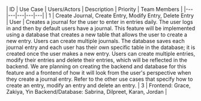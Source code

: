 | ID  | Use Case  | Users/Actors | Description | Priority | Team Members |
|---|---|---|---|---|
| 1 | Create Journal, Create Entry, Modify Entry, Delete Entry | User | Creates a journal for the user to enter in entries daily. The user logs in and then by default users have a journal. This feature will be implemented using a database that creates a new table that allows the user to create a new entry. Users can create multiple journals. The database saves each journal entry and each user has their own specific table in the database; it is created once the user makes a new entry. Users can create multiple entries, modify their entries and delete their entries, which will be reflected in the backend. We are planning on creating the backend and database for this feature and a frontend of how it will look from the user's perspective when they create a journal entry. Refer to the other use cases that specify how to create an entry, modify an entry and delete an entry. | 3 | Frontend: Grace, Zakiya, Yin Backend/Database: Sabrina, Dilpreet, Karan, Jordan |
